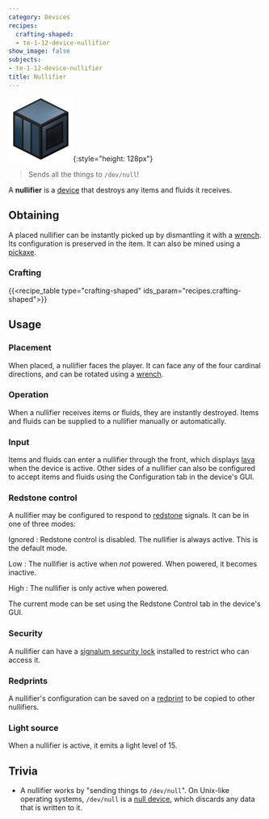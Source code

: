 ```yaml
---
category: Devices
recipes:
  crafting-shaped:
  - te-1-12-device-nullifier
show_image: false
subjects:
- te-1-12-device-nullifier
title: Nullifier
---
```


![Nullifier](/assets/images/docs/1.12/thermal-expansion/nullifier.png){:style="height: 128px"}

> Sends all the things to `/dev/null`!


A **nullifier** is a [device](../devices/) that destroys any items and fluids
it receives.


Obtaining
---------

A placed nullifier can be instantly picked up by dismantling it with a
[wrench](../../wrenches/). Its configuration is preserved in the item. It can
also be mined using a [pickaxe](https://minecraft.gamepedia.com/Pickaxe).

### Crafting
{{<recipe_table type="crafting-shaped" ids_param="recipes.crafting-shaped">}}


Usage
-----

### Placement
When placed, a nullifier faces the player. It can face any of the four cardinal
directions, and can be rotated using a [wrench](../../wrenches/).

### Operation
When a nullifier receives items or fluids, they are instantly destroyed. Items
and fluids can be supplied to a nullifier manually or automatically.

### Input
Items and fluids can enter a nullifier through the front, which displays
[lava](https://minecraft.gamepedia.com/Lava) when the device is active. Other
sides of a nullifier can also be configured to accept items and fluids using the
Configuration tab in the device's GUI.

### Redstone control
A nullifier may be configured to respond to
[redstone](https://minecraft.gamepedia.com/Redstone) signals. It can be in one
of three modes:

Ignored
: Redstone control is disabled. The nullifier is always active. This is the
default mode.

Low
: The nullifier is active when *not* powered. When powered, it becomes inactive.

High
: The nullifier is only active when powered.

The current mode can be set using the Redstone Control tab in the device's GUI.

### Security
A nullifier can have a [signalum security lock](../../thermal-foundation/signalum-security-lock/)
installed to restrict who can access it.

### Redprints
A nullifier's configuration can be saved on a [redprint](../../thermal-foundation/redprint/) to be
copied to other nullifiers.

### Light source
When a nullifier is active, it emits a light level of 15.


Trivia
------

* A nullifier works by "sending things to `/dev/null`". On Unix-like operating
  systems, `/dev/null` is a [null
  device](https://en.wikipedia.org/wiki/Null_device), which discards any data
  that is written to it.
